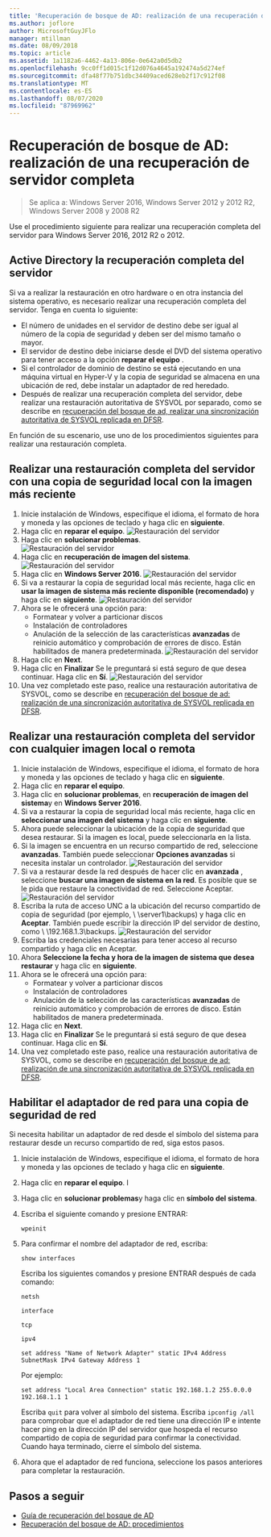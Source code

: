 ```yaml
---
title: 'Recuperación de bosque de AD: realización de una recuperación de servidor completa'
ms.author: joflore
author: MicrosoftGuyJFlo
manager: mtillman
ms.date: 08/09/2018
ms.topic: article
ms.assetid: 1a1182a6-4462-4a13-806e-0e642a0d5db2
ms.openlocfilehash: 9cc0ff1d015c1f12d076a4645a192474a5d274ef
ms.sourcegitcommit: dfa48f77b751dbc34409aced628eb2f17c912f08
ms.translationtype: MT
ms.contentlocale: es-ES
ms.lasthandoff: 08/07/2020
ms.locfileid: "87969962"
---
```

# <a name="ad-forest-recovery---performing-a-full-server-recovery"></a>Recuperación de bosque de AD: realización de una recuperación de servidor completa

>Se aplica a: Windows Server 2016, Windows Server 2012 y 2012 R2, Windows Server 2008 y 2008 R2

Use el procedimiento siguiente para realizar una recuperación completa del servidor para Windows Server 2016, 2012 R2 o 2012.

## <a name="active-directory-full-server-recovery"></a>Active Directory la recuperación completa del servidor

Si va a realizar la restauración en otro hardware o en otra instancia del sistema operativo, es necesario realizar una recuperación completa del servidor. Tenga en cuenta lo siguiente:

- El número de unidades en el servidor de destino debe ser igual al número de la copia de seguridad y deben ser del mismo tamaño o mayor.
- El servidor de destino debe iniciarse desde el DVD del sistema operativo para tener acceso a la opción **reparar el equipo** .
- Si el controlador de dominio de destino se está ejecutando en una máquina virtual en Hyper-V y la copia de seguridad se almacena en una ubicación de red, debe instalar un adaptador de red heredado.
- Después de realizar una recuperación completa del servidor, debe realizar una restauración autoritativa de SYSVOL por separado, como se describe en [recuperación del bosque de ad, realizar una sincronización autoritativa de SYSVOL replicada en DFSR](AD-Forest-Recovery-Authoritative-Recovery-SYSVOL.md).

En función de su escenario, use uno de los procedimientos siguientes para realizar una restauración completa.

## <a name="perform-a-full-server-restore-with-a-local-backup-with-the-latest-image"></a>Realizar una restauración completa del servidor con una copia de seguridad local con la imagen más reciente

1. Inicie instalación de Windows, especifique el idioma, el formato de hora y moneda y las opciones de teclado y haga clic en **siguiente**.
2. Haga clic en **reparar el equipo**.
   ![Restauración del servidor](media/AD-Forest-Recovery-Perform-a-Full-Recovery/restore1.png)
3. Haga clic en **solucionar problemas**.</br>
   ![Restauración del servidor](media/AD-Forest-Recovery-Perform-a-Full-Recovery/restore2.png)
4. Haga clic en **recuperación de imagen del sistema**.</br>
   ![Restauración del servidor](media/AD-Forest-Recovery-Perform-a-Full-Recovery/restore3.png)
5. Haga clic en **Windows Server 2016**.
   ![Restauración del servidor](media/AD-Forest-Recovery-Perform-a-Full-Recovery/restore4.png)
6. Si va a restaurar la copia de seguridad local más reciente, haga clic en **usar la imagen de sistema más reciente disponible (recomendado)** y haga clic en **siguiente**.
   ![Restauración del servidor](media/AD-Forest-Recovery-Perform-a-Full-Recovery/restore5.png)
7. Ahora se le ofrecerá una opción para:
   -  Formatear y volver a particionar discos
   -  Instalación de controladores
   -  Anulación de la selección de las características **avanzadas** de reinicio automático y comprobación de errores de disco. Están habilitados de manera predeterminada.
   ![Restauración del servidor](media/AD-Forest-Recovery-Perform-a-Full-Recovery/restore6.png)
8. Haga clic en **Next**.
9. Haga clic en **Finalizar** Se le preguntará si está seguro de que desea continuar. Haga clic en **Sí**.
   ![Restauración del servidor](media/AD-Forest-Recovery-Perform-a-Full-Recovery/restore11.png)
10. Una vez completado este paso, realice una restauración autoritativa de SYSVOL, como se describe en [recuperación del bosque de ad: realización de una sincronización autoritativa de SYSVOL replicada en DFSR](AD-Forest-Recovery-Authoritative-Recovery-SYSVOL.md).

## <a name="perform-a-full-server-restore-with-any-image-local-or-remote"></a>Realizar una restauración completa del servidor con cualquier imagen local o remota

1. Inicie instalación de Windows, especifique el idioma, el formato de hora y moneda y las opciones de teclado y haga clic en **siguiente**.
2. Haga clic en **reparar el equipo**.</br>
3. Haga clic en **solucionar problemas**, en **recuperación de imagen del sistema**y en **Windows Server 2016**.
4. Si va a restaurar la copia de seguridad local más reciente, haga clic en **seleccionar una imagen del sistema** y haga clic en **siguiente**.
5. Ahora puede seleccionar la ubicación de la copia de seguridad que desea restaurar. Si la imagen es local, puede seleccionarla en la lista.
6. Si la imagen se encuentra en un recurso compartido de red, seleccione **avanzadas**. También puede seleccionar **Opciones avanzadas** si necesita instalar un controlador.
   ![Restauración del servidor](media/AD-Forest-Recovery-Perform-a-Full-Recovery/restore7.png)
7. Si va a restaurar desde la red después de hacer clic en **avanzada** , seleccione **buscar una imagen de sistema en la red**. Es posible que se le pida que restaure la conectividad de red. Seleccione Aceptar. </br>
   ![Restauración del servidor](media/AD-Forest-Recovery-Perform-a-Full-Recovery/restore8.png)
8. Escriba la ruta de acceso UNC a la ubicación del recurso compartido de copia de seguridad (por ejemplo, \\ \server1\backups) y haga clic en **Aceptar**. También puede escribir la dirección IP del servidor de destino, como \\ \192.168.1.3\backups.
   ![Restauración del servidor](media/AD-Forest-Recovery-Perform-a-Full-Recovery/restore9.png)
9. Escriba las credenciales necesarias para tener acceso al recurso compartido y haga clic en Aceptar.
10. Ahora **Seleccione la fecha y hora de la imagen de sistema que desea restaurar** y haga clic en **siguiente**.
11. Ahora se le ofrecerá una opción para:
    - Formatear y volver a particionar discos
    - Instalación de controladores
    - Anulación de la selección de las características **avanzadas** de reinicio automático y comprobación de errores de disco. Están habilitados de manera predeterminada.
12. Haga clic en **Next**.
13. Haga clic en **Finalizar** Se le preguntará si está seguro de que desea continuar. Haga clic en **Sí**.
14. Una vez completado este paso, realice una restauración autoritativa de SYSVOL, como se describe en [recuperación del bosque de ad: realización de una sincronización autoritativa de SYSVOL replicada en DFSR](AD-Forest-Recovery-Authoritative-Recovery-SYSVOL.md).

## <a name="enabling-the-network-adapter-for-a-network-backup"></a>Habilitar el adaptador de red para una copia de seguridad de red

Si necesita habilitar un adaptador de red desde el símbolo del sistema para restaurar desde un recurso compartido de red, siga estos pasos.

1. Inicie instalación de Windows, especifique el idioma, el formato de hora y moneda y las opciones de teclado y haga clic en **siguiente**.
2. Haga clic en **reparar el equipo**. I
3. Haga clic en **solucionar problemas**y haga clic en **símbolo del sistema**.
4. Escriba el siguiente comando y presione ENTRAR:

   ```
   wpeinit
   ```

5. Para confirmar el nombre del adaptador de red, escriba:

   ```
   show interfaces
   ```

   Escriba los siguientes comandos y presione ENTRAR después de cada comando:

   ```
   netsh
   ```

   ```
   interface
   ```

   ```
   tcp
   ```

   ```
   ipv4
   ```

   ```
   set address "Name of Network Adapter" static IPv4 Address SubnetMask IPv4 Gateway Address 1
   ```

   Por ejemplo:

   ```
   set address "Local Area Connection" static 192.168.1.2 255.0.0.0 192.168.1.1 1
   ```

   Escriba `quit` para volver al símbolo del sistema. Escriba `ipconfig /all` para comprobar que el adaptador de red tiene una dirección IP e intente hacer ping en la dirección IP del servidor que hospeda el recurso compartido de copia de seguridad para confirmar la conectividad. Cuando haya terminado, cierre el símbolo del sistema.

6. Ahora que el adaptador de red funciona, seleccione los pasos anteriores para completar la restauración.

## <a name="next-steps"></a>Pasos a seguir

- [Guía de recuperación del bosque de AD](AD-Forest-Recovery-Guide.md)
- [Recuperación del bosque de AD: procedimientos](AD-Forest-Recovery-Procedures.md)
